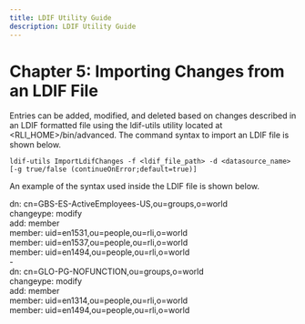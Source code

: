 ```yaml
---
title: LDIF Utility Guide
description: LDIF Utility Guide
---
```


# Chapter 5: Importing Changes from an LDIF File

Entries can be added, modified, and deleted based on changes described in an LDIF formatted file using the ldif-utils utility located at <RLI_HOME>/bin/advanced. The command syntax to import an LDIF file is shown below.

`ldif-utils ImportLdifChanges -f <ldif_file_path> -d <datasource_name>  [-g true/false (continueOnError;default=true)]`

An example of the syntax used inside the LDIF file is shown below.

dn: cn=GBS-ES-ActiveEmployees-US,ou=groups,o=world
<br>changeype: modify
<br>add: member
<br>member: uid=en1531,ou=people,ou=rli,o=world
<br>member: uid=en1537,ou=people,ou=rli,o=world
<br>member: uid=en1494,ou=people,ou=rli,o=world
<br>-
<br>dn: cn=GLO-PG-NOFUNCTION,ou=groups,o=world
<br>changeype: modify
<br>add: member
<br>member: uid=en1314,ou=people,ou=rli,o=world
<br>member: uid=en1494,ou=people,ou=rli,o=world

